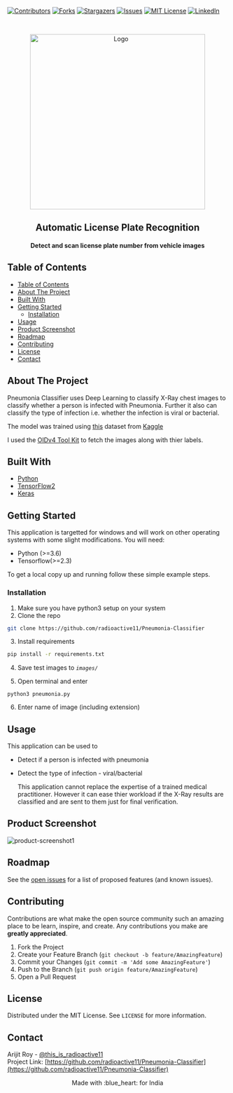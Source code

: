 [![Contributors][contributors-shield]][contributors-url] 
[![Forks][forks-shield]][forks-url]
[![Stargazers][stars-shield]][stars-url]
[![Issues][issues-shield]][issues-url]
[![MIT License][license-shield]][license-url]
[![LinkedIn][linkedin-shield]][linkedin-url]



<!-- PROJECT LOGO -->
<br />
<p align="center">
  <a href="https://github.com/radioactive11/Pneumonia-Classifier">
    <img src="readme_files/post.png" alt="Logo" width="400" height="400">
  </a>

  <h2 align="center">Automatic License Plate Recognition</h>

  <h4 align="center">
  <p align="center">
    Detect and scan license plate number from vehicle images
    </h4>
  </p>
</p>



<!-- TABLE OF CONTENTS -->
## Table of Contents

- [Table of Contents](#table-of-contents)
- [About The Project](#about-the-project)
- [Built With](#built-with)
- [Getting Started](#getting-started)
  - [Installation](#installation)
- [Usage](#usage)
- [Product Screenshot](#product-screenshot)
- [Roadmap](#roadmap)
- [Contributing](#contributing)
- [License](#license)
- [Contact](#contact)



<!-- ABOUT THE PROJECT -->
## About The Project


Pneumonia Classifier uses Deep Learning to classify X-Ray chest images to classify whether a person is infected with Pneumonia. Further it also can classify the type of infection i.e. whether the infection is viral or bacterial. </br>

The model was trained using [this](https://www.kaggle.com/paultimothymooney/chest-xray-pneumonia) dataset from [Kaggle](https://www.kaggle.com/)

I used the [OIDv4 Tool Kit](https://github.com/Francisobiagwu/OIDv4_ToolKit) to fetch the images along with thier labels.


## Built With

* [Python](https://www.python.org/)
* [TensorFlow2](https://www.tensorflow.org/)
* [Keras](https://keras.io)


<!-- GETTING STARTED -->
## Getting Started

This application is targetted for windows and will work on other operating systems with some slight modifications. 
You will need:

- Python (>=3.6)
- Tensorflow(>=2.3)

To get a local copy up and running follow these simple example steps.



### Installation

1. Make sure you have python3 setup on your system
2. Clone the repo
```sh
git clone https://github.com/radioactive11/Pneumonia-Classifier
```
3. Install requirements
```sh
pip install -r requirements.txt
```
4. Save test images to *```images/```*

5. Open terminal and enter
```
python3 pneumonia.py
```
6. Enter name of image (including extension)

<!-- USAGE EXAMPLES -->
## Usage

This application can be used to

- Detect if a person is infected with pneumonia
- Detect the type of infection - viral/bacterial
  
  This application cannot replace the expertise of a trained medical practitioner. However it can ease thier workload if the X-Ray results are classified and are sent to them just for final verification.

## Product Screenshot

![product-screenshot1]


<!-- ROADMAP -->
## Roadmap

See the [open issues](https://github.com/radioactive11/Pneumonia-Classifier/issues) for a list of proposed features (and known issues).



<!-- CONTRIBUTING -->
## Contributing

Contributions are what make the open source community such an amazing place to be learn, inspire, and create. Any contributions you make are **greatly appreciated**.

1. Fork the Project
2. Create your Feature Branch (`git checkout -b feature/AmazingFeature`)
3. Commit your Changes (`git commit -m 'Add some AmazingFeature'`)
4. Push to the Branch (`git push origin feature/AmazingFeature`)
5. Open a Pull Request



<!-- LICENSE -->
## License

Distributed under the MIT License. See `LICENSE` for more information.



<!-- CONTACT -->
## Contact

Arijit Roy - [@this_is_radioactive11](https://www.instagram.com/this_is_radioactive11/) <br />
Project Link: [https://github.com/radioactive11/Pneumonia-Classifier](https://github.com/radioactive11/Pneumonia-Classifier)



<p align="center"> Made with :blue_heart: for India

[contributors-shield]: https://img.shields.io/github/contributors/radioactive11/ALPR-India.svg?style=flat-square
[contributors-url]: https://github.com/radioactive11/Pneumonia-Classifier/graphs/contributors
[forks-shield]: https://img.shields.io/github/forks/radioactive11/ALPR-India.svg?style=flat-square
[forks-url]: https://github.com/radioactive11/Pneumonia-Classifier/network/members
[stars-shield]: https://img.shields.io/github/stars/radioactive11/ALPR-India.svg?style=flat-square
[stars-url]: https://github.com/radioactive11/Pneumonia-Classifier/stargazers
[issues-shield]: https://img.shields.io/github/issues/radioactive11/ALPR-India.svg?style=flat-square
[issues-url]: https://github.com/radioactive11/Pneumonia-Classifier/issues
[license-shield]: https://img.shields.io/github/license/radioactive11/ALPR-India.svg?style=flat-square
[license-url]: https://github.com/radioactive11/Pneumonia-Classifier/blob/master/LICENSE.txt
[linkedin-shield]: https://img.shields.io/badge/-LinkedIn-black.svg?style=flat-square&logo=linkedin&colorB=555
[linkedin-url]: https://linkedin.com/in/arijit--roy
[product-screenshot1]: media/part1.gif
[product-post]: media/post.png